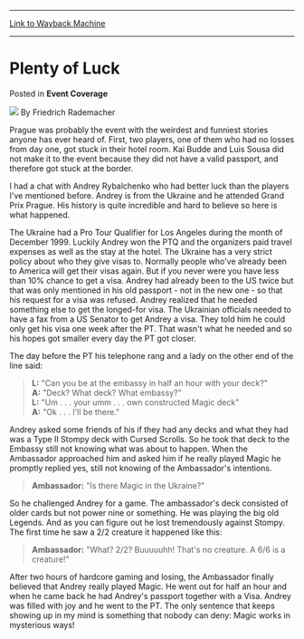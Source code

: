 
---
[Link to Wayback Machine](https://web.archive.org/web/20211127025302/https://magic.wizards.com/en/articles/archive/event-coverage/plenty-luck-2000-01-01)

[_metadata_:author]:- "Friedrich Rademacher"
[_metadata_:description]:- "Prague was probably the event with the weirdest and funniest stories anyone has ever heard of. First, two players, one of them who had no losses from day one, got stuck in their hotel room. Kai Budde and Luis Sousa did not make it to the event because they did not have a valid passport, and therefore got stuck at the border. I had a chat with Andrey Rybalchenko who had better"
[_metadata_:generator]:- "Drupal 7 (http://drupal.org)"
[_metadata_:node]:- "808971"
[_metadata_:publish_date]:- "2000-01-01"
[_metadata_:source]:- "div-main-content"
[_metadata_:title]:- "Plenty of Luck"
[_metadata_:wayback_capture_timestamp]:- "2021-11-27 02:53:02"
[_metadata_:wayback_raw_url]:- "https://web.archive.org/web/20211127025302id_/https://magic.wizards.com/en/articles/archive/event-coverage/plenty-luck-2000-01-01"
[_metadata_:wayback_url]:- "https://magic.wizards.com/en/articles/archive/event-coverage/plenty-luck-2000-01-01"
---


Plenty of Luck
==============



 Posted in **Event Coverage**







![](https://media.magic.wizards.com/styles/auth_small/public/generic-avatar-150_577.png)
By Friedrich Rademacher











Prague was probably the event with the weirdest and funniest stories anyone has ever heard of. First, two players, one of them who had no losses from day one, got stuck in their hotel room. Kai Budde and Luis Sousa did not make it to the event because they did not have a valid passport, and therefore got stuck at the border. 


I had a chat with Andrey Rybalchenko who had better luck than the players I've mentioned before. Andrey is from the Ukraine and he attended Grand Prix Prague. His history is quite incredible and hard to believe so here is what happened. 


The Ukraine had a Pro Tour Qualifier for Los Angeles during the month of December 1999. Luckily Andrey won the PTQ and the organizers paid travel expenses as well as the stay at the hotel. The Ukraine has a very strict policy about who they give visas to. Normally people who've already been to America will get their visas again. But if you never were you have less than 10% chance to get a visa. Andrey had already been to the US twice but that was only mentioned in his old passport - not in the new one - so that his request for a visa was refused. Andrey realized that he needed something else to get the longed-for visa. The Ukrainian officials needed to have a fax from a US Senator to get Andrey a visa. They told him he could only get his visa one week after the PT. That wasn't what he needed and so his hopes got smaller every day the PT got closer. 


The day before the PT his telephone rang and a lady on the other end of the line said:



> 
> **L:** "Can you be at the embassy in half an hour with your deck?"  
> **A:** "Deck? What deck? What embassy?"  
> **L:** "Um . . . your umm . . . own constructed Magic deck"  
> **A:** "Ok . . . I'll be there."  
> 


Andrey asked some friends of his if they had any decks and what they had was a Type II Stompy deck with Cursed Scrolls. So he took that deck to the Embassy still not knowing what was about to happen. When the Ambassador approached him and asked him if he really played Magic he promptly replied yes, still not knowing of the Ambassador's intentions.



> 
> **Ambassador:** "Is there Magic in the Ukraine?"
> 


So he challenged Andrey for a game. The ambassador's deck consisted of older cards but not power nine or something. He was playing the big old Legends. And as you can figure out he lost tremendously against Stompy. The first time he saw a 2/2 creature it happened like this:



> **Ambassador:** "What? 2/2? Buuuuuhh! That's no creature. A 6/6 is a creature!"


After two hours of hardcore gaming and losing, the Ambassador finally believed that Andrey really played Magic. He went out for half an hour and when he came back he had Andrey's passport together with a Visa. Andrey was filled with joy and he went to the PT. The only sentence that keeps showing up in my mind is something that nobody can deny: Magic works in mysterious ways!







